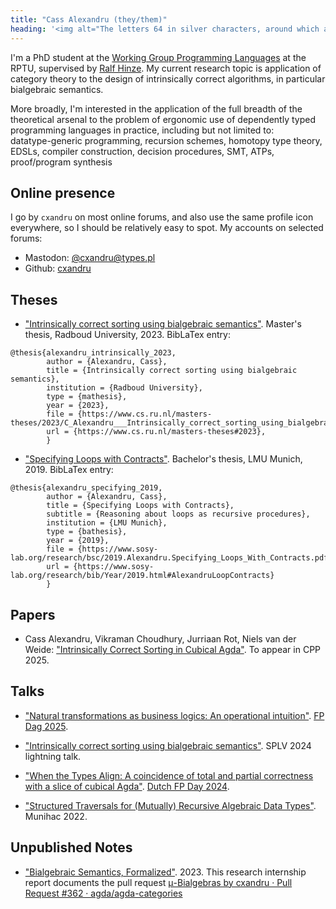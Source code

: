```yaml
---
title: "Cass Alexandru (they/them)"
heading: '<img alt="The letters 64 in silver characters, around which a silver circle, surrounded by a 3/4ths thicker blue circle forming the letter C" src="./assets/c64_128_alpha.png" style="vertical-align: middle"> Cass Alexandru (they/them)'
---
```


I'm a PhD student at the [Working Group Programming Languages](https://pl.informatik.uni-kl.de/homepage/en/) at the RPTU, supervised by [Ralf Hinze](https://pl.cs.uni-kl.de/homepage/en/staff/RalfHinze/). My current research topic is application of category theory to the design of intrinsically correct algorithms, in particular bialgebraic semantics.

More broadly, I'm interested in the application of the full breadth of the theoretical arsenal to the problem of ergonomic use of dependently typed programming languages in practice, including but not limited to: <br/>
datatype-generic programming, recursion schemes, homotopy type theory, EDSLs, compiler construction, decision procedures, SMT, ATPs, proof/program synthesis

## Online presence

I go by `cxandru` on most online forums, and also use the same profile icon everywhere, so I should be relatively easy to spot. My accounts on selected forums:

* Mastodon: <a rel="me" href="https://types.pl/@cxandru">@cxandru@types.pl</a>
* Github: [cxandru](https://github.com/cxandru/)

## Theses

* ["Intrinsically correct sorting using bialgebraic semantics"](https://www.cs.ru.nl/masters-theses/2023/C_Alexandru___Intrinsically_correct_sorting_using_bialgebraic_semantics.pdf). Master's thesis, Radboud University, 2023.
BibLaTex entry:
```biblatex
@thesis{alexandru_intrinsically_2023,
        author = {Alexandru, Cass},
        title = {Intrinsically correct sorting using bialgebraic semantics},
        institution = {Radboud University},
        type = {mathesis},
        year = {2023},
        file = {https://www.cs.ru.nl/masters-theses/2023/C_Alexandru___Intrinsically_correct_sorting_using_bialgebraic_semantics.pdf},
        url = {https://www.cs.ru.nl/masters-theses#2023},
        }
```

* ["Specifying Loops with Contracts"](https://www.sosy-lab.org/research/bsc/2019.Alexandru.Specifying_Loops_With_Contracts.pdf). Bachelor's thesis, LMU Munich, 2019.
BibLaTex entry:
```biblatex
@thesis{alexandru_specifying_2019,
        author = {Alexandru, Cass},
        title = {Specifying Loops with Contracts},
        subtitle = {Reasoning about loops as recursive procedures},
        institution = {LMU Munich},
        type = {bathesis},
        year = {2019},
        file = {https://www.sosy-lab.org/research/bsc/2019.Alexandru.Specifying_Loops_With_Contracts.pdf},
        url = {https://www.sosy-lab.org/research/bib/Year/2019.html#AlexandruLoopContracts}
        }
```

## Papers

* Cass Alexandru, Vikraman Choudhury, Jurriaan Rot, Niels van der Weide: ["Intrinsically Correct Sorting in Cubical Agda"](https://arxiv.org/abs/2412.08362). To appear in CPP 2025.

## Talks

* ["Natural transformations as business logics: An operational intuition"](./artefacts/fpdag25_cxandru.pdf). [FP Dag 2025](https://people.cs.kuleuven.be/~tom.schrijvers/fpdag2025/).

* ["Intrinsically correct sorting using bialgebraic semantics"](https://spli.scot/splv/2024-strathclyde/lightning.html). SPLV 2024 lightning talk.

* ["When the Types Align: A coincidence of total and partial correctness with a slice of cubical Agda"](./artefacts/DistrLaw.pdf). [Dutch FP Day 2024](https://www.tudelft.nl/fpday-2024-1).

* ["Structured Traversals for (Mutually) Recursive Algebraic Data Types"](https://munihac.de/2022.html#CassAlexandru). Munihac 2022.

## Unpublished Notes

* ["Bialgebraic Semantics, Formalized"](./artefacts/bialgebraic_semantics_report.pdf). 2023.
This research internship report documents the pull request [μ-Bialgebras by cxandru · Pull Request #362 · agda/agda-categories](https://github.com/agda/agda-categories/pull/362#discussion_r1037365665)
